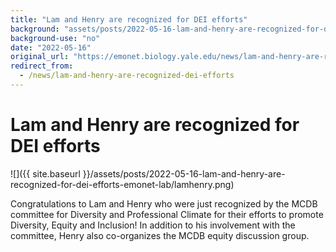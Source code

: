 ```yaml
---
title: "Lam and Henry are recognized for DEI efforts"
background: "assets/posts/2022-05-16-lam-and-henry-are-recognized-for-dei-efforts-emonet-lab/lamhenry.png"
background-use: "no"
date: "2022-05-16"
original_url: "https://emonet.biology.yale.edu/news/lam-and-henry-are-recognized-dei-efforts"
redirect_from:
  - /news/lam-and-henry-are-recognized-dei-efforts
---
```

# Lam and Henry are recognized for DEI efforts

![]({{ site.baseurl }}/assets/posts/2022-05-16-lam-and-henry-are-recognized-for-dei-efforts-emonet-lab/lamhenry.png)

Congratulations to Lam and Henry who were just recognized by the MCDB committee for Diversity and Professional Climate for their efforts to promote Diversity, Equity and Inclusion! In addition to his involvement with the committee, Henry also co-organizes the MCDB equity discussion group.